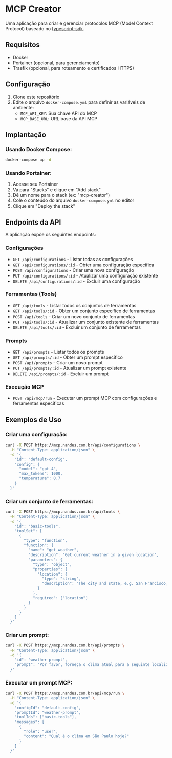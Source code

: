 # MCP Creator

Uma aplicação para criar e gerenciar protocolos MCP (Model Context Protocol) baseado no [typescript-sdk](https://github.com/modelcontextprotocol/typescript-sdk).

## Requisitos

- Docker
- Portainer (opcional, para gerenciamento)
- Traefik (opcional, para roteamento e certificados HTTPS)

## Configuração

1. Clone este repositório
2. Edite o arquivo `docker-compose.yml` para definir as variáveis de ambiente:
   - `MCP_API_KEY`: Sua chave API do MCP
   - `MCP_BASE_URL`: URL base da API MCP

## Implantação

### Usando Docker Compose:

```bash
docker-compose up -d
```

### Usando Portainer:

1. Acesse seu Portainer
2. Vá para "Stacks" e clique em "Add stack"
3. Dê um nome para o stack (ex: "mcp-creator")
4. Cole o conteúdo do arquivo `docker-compose.yml` no editor
5. Clique em "Deploy the stack"

## Endpoints da API

A aplicação expõe os seguintes endpoints:

### Configurações

- `GET /api/configurations` - Listar todas as configurações
- `GET /api/configurations/:id` - Obter uma configuração específica
- `POST /api/configurations` - Criar uma nova configuração
- `PUT /api/configurations/:id` - Atualizar uma configuração existente
- `DELETE /api/configurations/:id` - Excluir uma configuração

### Ferramentas (Tools)

- `GET /api/tools` - Listar todos os conjuntos de ferramentas
- `GET /api/tools/:id` - Obter um conjunto específico de ferramentas
- `POST /api/tools` - Criar um novo conjunto de ferramentas
- `PUT /api/tools/:id` - Atualizar um conjunto existente de ferramentas
- `DELETE /api/tools/:id` - Excluir um conjunto de ferramentas

### Prompts

- `GET /api/prompts` - Listar todos os prompts
- `GET /api/prompts/:id` - Obter um prompt específico
- `POST /api/prompts` - Criar um novo prompt
- `PUT /api/prompts/:id` - Atualizar um prompt existente
- `DELETE /api/prompts/:id` - Excluir um prompt

### Execução MCP

- `POST /api/mcp/run` - Executar um prompt MCP com configurações e ferramentas específicas

## Exemplos de Uso

### Criar uma configuração:

```bash
curl -X POST https://mcp.nandus.com.br/api/configurations \
  -H "Content-Type: application/json" \
  -d '{
    "id": "default-config",
    "config": {
      "model": "gpt-4",
      "max_tokens": 1000,
      "temperature": 0.7
    }
  }'
```

### Criar um conjunto de ferramentas:

```bash
curl -X POST https://mcp.nandus.com.br/api/tools \
  -H "Content-Type: application/json" \
  -d '{
    "id": "basic-tools",
    "toolSet": [
      {
        "type": "function",
        "function": {
          "name": "get_weather",
          "description": "Get current weather in a given location",
          "parameters": {
            "type": "object",
            "properties": {
              "location": {
                "type": "string",
                "description": "The city and state, e.g. San Francisco, CA"
              }
            },
            "required": ["location"]
          }
        }
      }
    ]
  }'
```

### Criar um prompt:

```bash
curl -X POST https://mcp.nandus.com.br/api/prompts \
  -H "Content-Type: application/json" \
  -d '{
    "id": "weather-prompt",
    "prompt": "Por favor, forneça o clima atual para a seguinte localização: {{location}}"
  }'
```

### Executar um prompt MCP:

```bash
curl -X POST https://mcp.nandus.com.br/api/mcp/run \
  -H "Content-Type: application/json" \
  -d '{
    "configId": "default-config",
    "promptId": "weather-prompt",
    "toolIds": ["basic-tools"],
    "messages": [
      {
        "role": "user",
        "content": "Qual é o clima em São Paulo hoje?"
      }
    ]
  }'
```